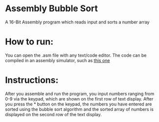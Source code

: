 # Assembly Bubble Sort
A 16-Bit Assembly program which reads input and sorts a number array


# How to run:
You can open the .asm file with any text/code editor. 
The code can be compiled in an assembly simulator, such as [this one](https://parraman.github.io/asm-simulator/)

# Instructions:
After you assemble and run the program, you input numbers ranging from 0-9 via the keypad, which are shown on the first row of text display. After you press the * button on the keypad, the numbers you have entered are sorted using the bubble sort algorithm and the sorted array of numbers is displayed on the second row of the text display.
